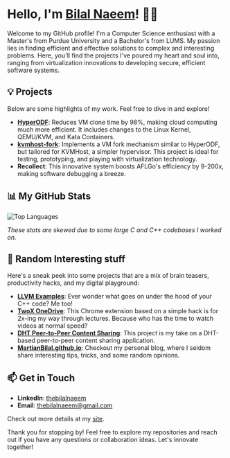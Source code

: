 # Hello, I'm [Bilal Naeem](https://bilalnaeem.netlify.app)! 👨‍💻

Welcome to my GitHub profile! I'm a Computer Science enthusiast with a Master's from Purdue University and a Bachelor's from LUMS. My passion lies in finding efficient and effective solutions to complex and interesting problems. Here, you'll find the projects I've poured my heart and soul into, ranging from virtualization innovations to developing secure, efficient software systems.


## 💡 Projects
Below are some highlights of my work. Feel free to dive in and explore!

- **[HyperODF](https://github.com/martianbilal/hyperodf)**: Reduces VM clone time by 98%, making cloud computing much more efficient. It includes changes to the Linux Kernel, QEMU/KVM, and Kata Containers.
- **[kvmhost-fork](https://github.com/martianbilal/kvm-host-fork)**: Implements a VM fork mechanism similar to HyperODF, but tailored for KVMHost, a simpler hypervisor. This project is ideal for testing, prototyping, and playing with virtualization technology.
- **Recollect**: This innovative system boosts AFLGo's efficiency by 9-200x, making software debugging a breeze.

## 📊 My GitHub Stats

<!-- ![Your GitHub stats](https://github-readme-stats.vercel.app/api?username=martianbilal&show_icons=true&count_private=true&theme=radical&include_all_commits=true) -->

![Top Languages](https://github-readme-stats.vercel.app/api/top-langs/?username=martianbilal&layout=compact&count_private=true&theme=radical&include_all_commits=true)

_These stats are skewed due to some large C and C++ codebases I worked on._


## 🌟 Random Interesting stuff
Here's a sneak peek into some projects that are a mix of brain teasers, productivity hacks, and my digital playground:

- **[LLVM Examples](https://github.com/martianbilal/llvm-examples)**: Ever wonder what goes on under the hood of your C++ code? Me too!
- **[TwoX OneDrive](https://github.com/martianbilal/twox_onedrive)**: This Chrome extension based on a simple hack is for 2x-ing my way through lectures. Because who has the time to watch videos at normal speed?
- **[DHT Peer-to-Peer Content Sharing](https://github.com/martianbilal/DHT)**: This project is my take on a DHT-based peer-to-peer content sharing application.
- **[MartianBilal.github.io](https://github.com/martianbilal/martianbilal.github.io)**: Checkout my personal blog, where I seldom share interesting tips, tricks, and some random opinions.


## 📫 Get in Touch
- **LinkedIn**: [thebilalnaeem](https://linkedin.com/in/thebilalnaeem)
- **Email**: [thebilalnaeem@gmail.com](mailto:thebilalnaeem@gmail.com)

Check out more details at my [site](https://bilalnaeem.netlify.app).

Thank you for stopping by! Feel free to explore my repositories and reach out if you have any questions or collaboration ideas. Let's innovate together!


<!--
**martianbilal/martianbilal** is a ✨ _special_ ✨ repository because its `README.md` (this file) appears on your GitHub profile.

Here are some ideas to get you started:

- 🔭 I’m currently working on ...
- 🌱 I’m currently learning ...
- 👯 I’m looking to collaborate on ...
- 🤔 I’m looking for help with ...
- 💬 Ask me about ...
- 📫 How to reach me: ...
- 😄 Pronouns: ...
- ⚡ Fun fact: ...
-->

